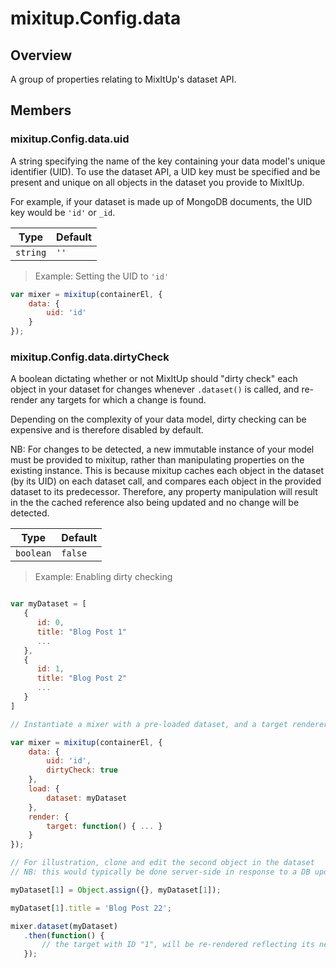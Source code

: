 # mixitup.Config.data

## Overview

A group of properties relating to MixItUp's dataset API.


## Members

### <a id="mixitup.Config.data#uid">mixitup.Config.data.uid</a>




A string specifying the name of the key containing your data model's unique
identifier (UID). To use the dataset API, a UID key must be specified and
be present and unique on all objects in the dataset you provide to MixItUp.

For example, if your dataset is made up of MongoDB documents, the UID
key would be `'id'` or `_id`.


|Type | Default
|---  | ---
|`string`| `''`

> Example: Setting the UID to `'id'`

```js
var mixer = mixitup(containerEl, {
    data: {
        uid: 'id'
    }
});
```

### <a id="mixitup.Config.data#dirtyCheck">mixitup.Config.data.dirtyCheck</a>




A boolean dictating whether or not MixItUp should "dirty check" each object in
your dataset for changes whenever `.dataset()` is called, and re-render any targets
for which a change is found.

Depending on the complexity of your data model, dirty checking can be expensive
and is therefore disabled by default.

NB: For changes to be detected, a new immutable instance of your model must be
provided to mixitup, rather than manipulating properties on the existing instance.
This is because mixitup caches each object in the dataset (by its UID) on each
dataset call, and compares each object in the provided dataset to its predecessor.
Therefore, any property manipulation will result in the the cached reference also
being updated and no change will be detected.


|Type | Default
|---  | ---
|`boolean`| `false`

> Example: Enabling dirty checking

```js

var myDataset = [
   {
      id: 0,
      title: "Blog Post 1"
      ...
   },
   {
      id: 1,
      title: "Blog Post 2"
      ...
   }
]

// Instantiate a mixer with a pre-loaded dataset, and a target renderer function defined

var mixer = mixitup(containerEl, {
    data: {
        uid: 'id',
        dirtyCheck: true
    },
    load: {
        dataset: myDataset
    },
    render: {
        target: function() { ... }
    }
});

// For illustration, clone and edit the second object in the dataset
// NB: this would typically be done server-side in response to a DB update

myDataset[1] = Object.assign({}, myDataset[1]);

myDataset[1].title = 'Blog Post 22';

mixer.dataset(myDataset)
   .then(function() {
       // the target with ID "1", will be re-rendered reflecting its new title
   });
```


